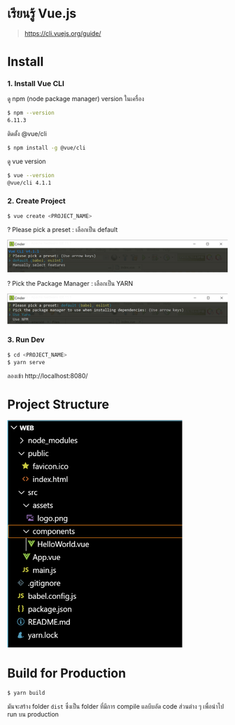 # เรียนรู้ Vue.js

> https://cli.vuejs.org/guide/  

# Install  

### 1. Install Vue CLI

ดู npm (node package manager) version ในเครื่อง
```sh
$ npm --version
6.11.3
```
ติดตั้ง @vue/cli
```sh
$ npm install -g @vue/cli
```
ดู vue version
```sh
$ vue --version
@vue/cli 4.1.1  
```
### 2. Create Project

```sh
$ vue create <PROJECT_NAME> 
```
? Please pick a preset : เลือกเป็น default  

![](create-project_1.png)

? Pick the Package Manager : เลือกเป็น YARN 

![](create-project_2.png)

### 3. Run Dev  

```sh
$ cd <PROJECT_NAME>  
$ yarn serve 
```

ลองเข้า http://localhost:8080/    

# Project Structure  

<img src="project-structure.png" width="400px"/>

# Build for Production 

```sh
$ yarn build 
```

มันจะสร้าง folder `dist` ซึ่งเป็น folder ที่มีการ compile แลบีบอัด code ส่วนต่าง ๆ เพื่อนำไป run บน production  

